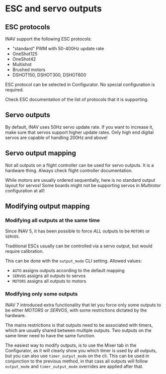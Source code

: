# ESC and servo outputs

## ESC protocols

INAV support the following ESC protocols:

* "standard" PWM with 50-400Hz update rate
* OneShot125
* OneShot42
* Multishot
* Brushed motors
* DSHOT150, DSHOT300, DSHOT600

ESC protocol can be selected in Configurator. No special configuration is required.

Check ESC documentation of the list of protocols that it is supporting.

## Servo outputs

By default, INAV uses 50Hz servo update rate. If you want to increase it, make sure that servos support
higher update rates. Only high end digital servos are capable of handling 200Hz and above!

## Servo output mapping

Not all outputs on a flight controller can be used for servo outputs. It is a hardware thing. Always check flight controller documentation. 

While motors are usually ordered sequentially, here is no standard output layout for servos! Some boards might not be supporting servos in _Multirotor_ configuration at all!

## Modifying output mapping

### Modifying all outputs at the same time

Since INAV 5, it has been possible to force *ALL* outputs to be `MOTORS` or `SERVOS`.

Traditional ESCs usually can be controlled via a servo output, but would require calibration.

This can be done with the `output_mode` CLI setting. Allowed values:

* `AUTO` assigns outputs according to the default mapping
* `SERVOS` assigns all outputs to servos
* `MOTORS` assigns all outputs to motors

### Modifying only some outputs

INAV 7 introduced extra functionality that let you force only some outputs to be either *MOTORS* or *SERVOS*, with some restrictions dictated by the hardware.

The mains restrictions is that outputs need to be associated with timers, which are usually shared between multiple outputs. Two outputs on the same timer need to have the same function.

The easiest way to modify outputs, is to use the Mixer tab in the Configurator, as it will clearly show you which timer is used by all outputs, but you can also use `timer_output_mode` on the cli.
This can be used in conjunction to the previous method, in that cass all outputs will follow `output_mode` and `timer_output_mode` overrides are applied after that.
